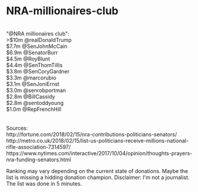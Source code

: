 # NRA-millionaires-club
<br>
"@NRA millionaires club":  <br>
>$10m @realDonaldTrump <br>
$7.7m @SenJohnMcCain <br>
$6.9m @SenatorBurr <br>
$4.5m @RoyBlunt<br>
$4.4m @SenThomTillis<br>
$3.8m @SenCoryGardner  <br>
$3.3m @marcorubio<br>
$3.1m @SenJoniErnst <br>
$3.0m @senrobportman <br>
$2.8m @BillCassidy <br>
$2.8m @sentoddyoung<br>
$1.0m @RepFrenchHill <br>
<br>
<br>
Sources:<br>
http://fortune.com/2018/02/15/nra-contributions-politicians-senators/<br>
http://metro.co.uk/2018/02/15/list-us-politicians-receive-millions-national-rifle-association-7314597/<br>
https://www.nytimes.com/interactive/2017/10/04/opinion/thoughts-prayers-nra-funding-senators.html<br>

Ranking may vary depending on the current state of donations.
Maybe the list is missing a hidding donation champion.
Disclaimer: I'm not a journalist. The list was done in 5 minutes.

